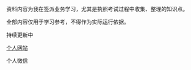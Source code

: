 资料内容为我在签派业务学习，尤其是执照考试过程中收集、整理的知识点。

全部内容仅用于学习参考，不得作为实际运行依据。

持续更新中

[个人网站](http://zhangxiaotong.win "Xiaotong Blog")

个人微信

